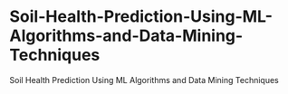 # Soil-Health-Prediction-Using-ML-Algorithms-and-Data-Mining-Techniques
Soil Health Prediction Using ML Algorithms and Data Mining Techniques
